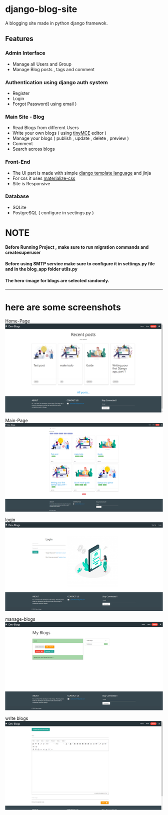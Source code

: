 # django-blog-site
A blogging site made in python django framewok. 

## Features
### Admin Interface 
* Manage all Users and Group 
* Manage Blog posts , tags and comment 

### Authentication using django auth system
* Register
* Login
* Forgot Password( using email ) 

### Main Site - Blog 
* Read Blogs from different Users 
* Write your own blogs ( using [tinyMCE](https://www.tiny.cloud/features ) editor )
* Manage your blogs ( publish , update , delete , preview )
* Comment 
* Search across blogs

### Front-End 
* The UI part is made with simple [django template language](https://docs.djangoproject.com/en/3.0/ref/templates/language/`) and jinja 
* For css it uses [materialize-css](https://materializecss.com/) 
* Site is Responsive
  
 ### Database 
 * SQLite 
 * PostgreSQL ( configure in seetings.py )
 
 # NOTE 
 #### Before Running Project , make sure to run migration commands and createsuperuser
 #### Before using SMTP service make sure to configure it in settings.py file and in the blog_app folder utils.py 
 #### The hero-image for blogs are selected randomly.
 #### 
 
 -----------------------------
# here are some screenshots
 Home-Page
![home-page](Screenshots/home.png)

Main-Page 
![main-page](Screenshots/main.png)

login
![login](Screenshots/login.png)

manage-blogs
![manage-blogs](Screenshots/manage_blogs.png)

write blogs
![write-blogs](Screenshots/write_blog.png)
